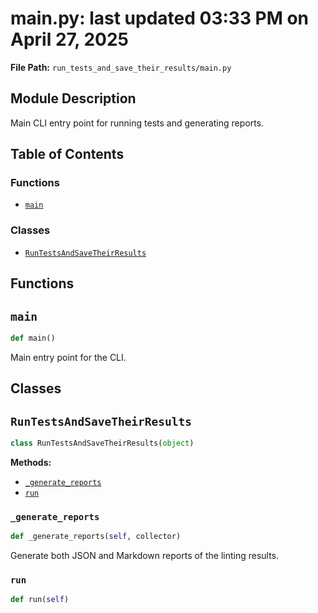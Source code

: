 # main.py: last updated 03:33 PM on April 27, 2025

**File Path:** `run_tests_and_save_their_results/main.py`

## Module Description

Main CLI entry point for running tests and generating reports.

## Table of Contents

### Functions

- [`main`](#main)

### Classes

- [`RunTestsAndSaveTheirResults`](#runtestsandsavetheirresults)

## Functions

## `main`

```python
def main()
```

Main entry point for the CLI.

## Classes

## `RunTestsAndSaveTheirResults`

```python
class RunTestsAndSaveTheirResults(object)
```

**Methods:**

- [`_generate_reports`](#_generate_reports)
- [`run`](#run)

### `_generate_reports`

```python
def _generate_reports(self, collector)
```

Generate both JSON and Markdown reports of the linting results.

### `run`

```python
def run(self)
```
